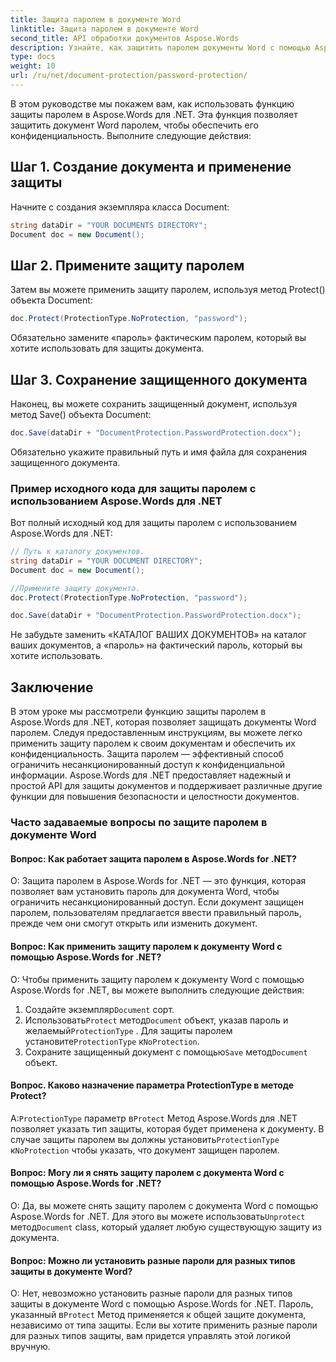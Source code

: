 ```yaml
---
title: Защита паролем в документе Word
linktitle: Защита паролем в документе Word
second_title: API обработки документов Aspose.Words
description: Узнайте, как защитить паролем документы Word с помощью Aspose.Words для .NET.
type: docs
weight: 10
url: /ru/net/document-protection/password-protection/
---
```

В этом руководстве мы покажем вам, как использовать функцию защиты паролем в Aspose.Words для .NET. Эта функция позволяет защитить документ Word паролем, чтобы обеспечить его конфиденциальность. Выполните следующие действия:

## Шаг 1. Создание документа и применение защиты

Начните с создания экземпляра класса Document:

```csharp
string dataDir = "YOUR DOCUMENTS DIRECTORY";
Document doc = new Document();
```

## Шаг 2. Примените защиту паролем

Затем вы можете применить защиту паролем, используя метод Protect() объекта Document:

```csharp
doc.Protect(ProtectionType.NoProtection, "password");
```

Обязательно замените «пароль» фактическим паролем, который вы хотите использовать для защиты документа.

## Шаг 3. Сохранение защищенного документа

Наконец, вы можете сохранить защищенный документ, используя метод Save() объекта Document:

```csharp
doc.Save(dataDir + "DocumentProtection.PasswordProtection.docx");
```

Обязательно укажите правильный путь и имя файла для сохранения защищенного документа.

### Пример исходного кода для защиты паролем с использованием Aspose.Words для .NET

Вот полный исходный код для защиты паролем с использованием Aspose.Words для .NET:

```csharp
// Путь к каталогу документов.
string dataDir = "YOUR DOCUMENT DIRECTORY";
Document doc = new Document();

//Примените защиту документа.
doc.Protect(ProtectionType.NoProtection, "password");

doc.Save(dataDir + "DocumentProtection.PasswordProtection.docx");
```

Не забудьте заменить «КАТАЛОГ ВАШИХ ДОКУМЕНТОВ» на каталог ваших документов, а «пароль» на фактический пароль, который вы хотите использовать.


## Заключение

В этом уроке мы рассмотрели функцию защиты паролем в Aspose.Words для .NET, которая позволяет защищать документы Word паролем. Следуя предоставленным инструкциям, вы можете легко применить защиту паролем к своим документам и обеспечить их конфиденциальность. Защита паролем — эффективный способ ограничить несанкционированный доступ к конфиденциальной информации. Aspose.Words для .NET предоставляет надежный и простой API для защиты документов и поддерживает различные другие функции для повышения безопасности и целостности документов.

### Часто задаваемые вопросы по защите паролем в документе Word

#### Вопрос: Как работает защита паролем в Aspose.Words for .NET?

О: Защита паролем в Aspose.Words for .NET — это функция, которая позволяет вам установить пароль для документа Word, чтобы ограничить несанкционированный доступ. Если документ защищен паролем, пользователям предлагается ввести правильный пароль, прежде чем они смогут открыть или изменить документ.

#### Вопрос: Как применить защиту паролем к документу Word с помощью Aspose.Words for .NET?

О: Чтобы применить защиту паролем к документу Word с помощью Aspose.Words for .NET, вы можете выполнить следующие действия:
1.  Создайте экземпляр`Document` сорт.
2.  Использовать`Protect` метод`Document` объект, указав пароль и желаемый`ProtectionType` . Для защиты паролем установите`ProtectionType` к`NoProtection`.
3.  Сохраните защищенный документ с помощью`Save` метод`Document` объект.

#### Вопрос. Каково назначение параметра ProtectionType в методе Protect?

 А:`ProtectionType` параметр в`Protect` Метод Aspose.Words для .NET позволяет указать тип защиты, которая будет применена к документу. В случае защиты паролем вы должны установить`ProtectionType` к`NoProtection` чтобы указать, что документ защищен паролем.

#### Вопрос: Могу ли я снять защиту паролем с документа Word с помощью Aspose.Words for .NET?

 О: Да, вы можете снять защиту паролем с документа Word с помощью Aspose.Words for .NET. Для этого вы можете использовать`Unprotect` метод`Document` class, который удаляет любую существующую защиту из документа.

#### Вопрос: Можно ли установить разные пароли для разных типов защиты в документе Word?

 О: Нет, невозможно установить разные пароли для разных типов защиты в документе Word с помощью Aspose.Words for .NET. Пароль, указанный в`Protect` Метод применяется к общей защите документа, независимо от типа защиты. Если вы хотите применить разные пароли для разных типов защиты, вам придется управлять этой логикой вручную.
